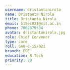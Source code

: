 ```yaml
---
username: dristantanirola
name: Dristanta Nirola
title: Dristanta Nirola
email: b15ec021@cit.ac.in
phone: 7002379534
avatar: dristantanirola.jpg
role: Chief Convenor
type: core
roll: GAU-C-15/021
branch: ECE
education: B.Tech
priority: 20
---
```

